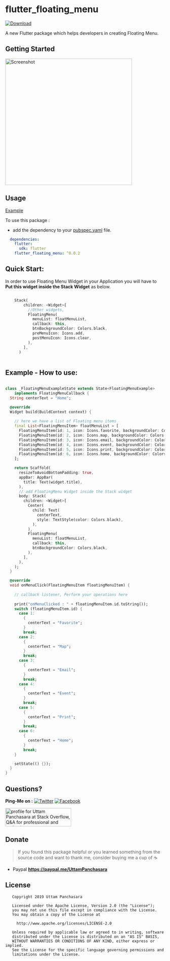 # flutter_floating_menu
[![Download](https://img.shields.io/badge/flutter_floating_menu-0.0.2-blue.svg)](https://pub.dartlang.org/packages/flutter_floating_menu)

A new Flutter package which helps developers in creating Floating Menu.

## Getting Started

<img src="https://github.com/UttamPanchasara/Flutter-Floating-Menu/blob/master/gif/floating_menu.gif" height="400" alt="Screenshot"/> 

## Usage

[Example](https://github.com/UttamPanchasara/FloatingMenu)

To use this package :

* add the dependency to your [pubspec.yaml](https://github.com/UttamPanchasara/Flutter-Floating-Menu/blob/master/pubspec.yaml) file.

```yaml
  dependencies:
    flutter:
      sdk: flutter
    flutter_floating_menu: ^0.0.2
```

## Quick Start:
In order to use Floating Menu Widget in your Application you will have to **Put this widget inside the Stack Widget** as below.

```dart

    Stack(
        children: <Widget>[
          //Other widgets,
          FloatingMenu(
            menuList: floatMenuList,
            callback: this,
            btnBackgroundColor: Colors.black,
            preMenuIcon: Icons.add,
            postMenuIcon: Icons.clear,
          ),
        ],
      )
      
```

## Example - How to use:

```dart

class _FloatingMenuExampleState extends State<FloatingMenuExample>
    implements FloatingMenuCallback {
  String centerText = "Home";

  @override
  Widget build(BuildContext context) {
  
    // here we have a list of Floating menu items
    final List<FloatingMenuItem> floatMenuList = [
      FloatingMenuItem(id: 1, icon: Icons.favorite, backgroundColor: Colors.deepOrangeAccent),
      FloatingMenuItem(id: 2, icon: Icons.map, backgroundColor: Colors.brown),
      FloatingMenuItem(id: 3, icon: Icons.email, backgroundColor: Colors.indigo),
      FloatingMenuItem(id: 4, icon: Icons.event, backgroundColor: Colors.pink),
      FloatingMenuItem(id: 5, icon: Icons.print, backgroundColor: Colors.green),
      FloatingMenuItem(id: 6, icon: Icons.home, backgroundColor: Colors.deepPurple),
    ];

    return Scaffold(
      resizeToAvoidBottomPadding: true,
      appBar: AppBar(
        title: Text(widget.title),
      ),
      // add FloatingMenu Widget inside the Stack widget
      body: Stack(
        children: <Widget>[
          Center(
            child: Text(
              centerText,
              style: TextStyle(color: Colors.black),
            ),
          ),
          FloatingMenu(
            menuList: floatMenuList,
            callback: this,
            btnBackgroundColor: Colors.black,
          ),
        ],
      ),
    );
  }

  @override
  void onMenuClick(FloatingMenuItem floatingMenuItem) {
    
    // callback listener, Perform your operations here
    
    print("onMenuClicked : " + floatingMenuItem.id.toString());
    switch (floatingMenuItem.id) {
      case 1:
        {
          centerText = "Favorite";
        }
        break;
      case 2:
        {
          centerText = "Map";
        }
        break;
      case 3:
        {
          centerText = "Email";
        }
        break;
      case 4:
        {
          centerText = "Event";
        }
        break;
      case 5:
        {
          centerText = "Print";
        }
        break;
      case 6:
        {
          centerText = "Home";
        }
        break;
    }

    setState(() {});
  }
}

```

## Questions?
 
 **Ping-Me on :**  [![Twitter](https://img.shields.io/badge/Twitter-%40UTM__Panchasara-blue.svg)](https://twitter.com/UTM_Panchasara)
[![Facebook](https://img.shields.io/badge/Facebook-Uttam%20Panchasara-blue.svg)](https://www.facebook.com/UttamPanchasara94)

 
 <a href="https://stackoverflow.com/users/5719935/uttam-panchasara">
<img src="https://stackoverflow.com/users/flair/5719935.png" width="208" height="58" alt="profile for Uttam Panchasara at Stack Overflow, Q&amp;A for professional and enthusiast programmers" title="profile for Uttam Panchasara at Stack Overflow, Q&amp;A for professional and enthusiast programmers">
</a>


## Donate
> If you found this package helpful or you learned something from the source code and want to thank me, consider buying me a cup of :coffee:
- Paypal **https://paypal.me/UttamPanchasara**


## License

```
   Copyright 2019 Uttam Panchasara

   Licensed under the Apache License, Version 2.0 (the "License");
   you may not use this file except in compliance with the License.
   You may obtain a copy of the License at

     http://www.apache.org/licenses/LICENSE-2.0

   Unless required by applicable law or agreed to in writing, software
   distributed under the License is distributed on an "AS IS" BASIS,
   WITHOUT WARRANTIES OR CONDITIONS OF ANY KIND, either express or implied.
   See the License for the specific language governing permissions and
   limitations under the License.
```

